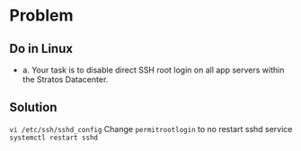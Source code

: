 # Problem 

## Do in Linux

- a. Your task is to disable direct SSH root login on all app servers within the Stratos Datacenter.

## Solution

 `vi /etc/ssh/sshd_config`
 Change `permitrootlogin` to no
 restart sshd service
 `systemctl restart sshd`
